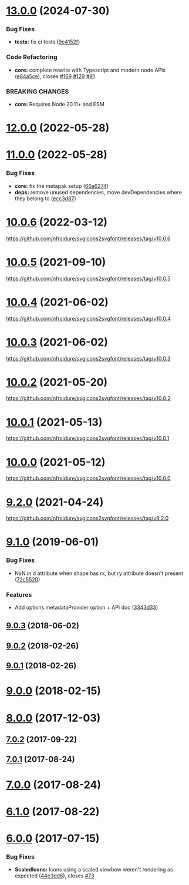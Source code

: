 # [13.0.0](https://github.com/nfroidure/svgicons2svgfont/compare/v12.0.0...v13.0.0) (2024-07-30)


### Bug Fixes

* **tests:** fix ci tests ([9c4152f](https://github.com/nfroidure/svgicons2svgfont/commit/9c4152f42c465db06841fd46ba02c55d4c2d6cdc))


### Code Refactoring

* **core:** complete rewrite with Typescript and modern node APIs ([e84a5ce](https://github.com/nfroidure/svgicons2svgfont/commit/e84a5ceca5c3b73662d986ffbfcadabbe8b766d8)), closes [#169](https://github.com/nfroidure/svgicons2svgfont/issues/169) [#129](https://github.com/nfroidure/svgicons2svgfont/issues/129) [#91](https://github.com/nfroidure/svgicons2svgfont/issues/91)


### BREAKING CHANGES

* **core:** Requires Node 20.11+ and ESM



# [12.0.0](https://github.com/nfroidure/svgicons2svgfont/compare/v11.0.0...v12.0.0) (2022-05-28)



# [11.0.0](https://github.com/nfroidure/svgicons2svgfont/compare/v10.0.6...v11.0.0) (2022-05-28)


### Bug Fixes

* **core:** fix the metapak setup ([66a6274](https://github.com/nfroidure/svgicons2svgfont/commit/66a6274d2917979298a96fc7597ceb68d1689b83))
* **deps:** remove unused dependencies, move devDependencies where they belong to ([ecc3d87](https://github.com/nfroidure/svgicons2svgfont/commit/ecc3d8736df9d7dbb4116475c8bc1b062bd70565))



<a name="10.0.6"></a>
# [10.0.6](https://github.com/nfroidure/svgicons2svgfont/compare/v10.0.5...v10.0.6) (2022-03-12)

https://github.com/nfroidure/svgicons2svgfont/releases/tag/v10.0.6

<a name="10.0.5"></a>
# [10.0.5](https://github.com/nfroidure/svgicons2svgfont/compare/v10.0.4...v10.0.5) (2021-09-10)

https://github.com/nfroidure/svgicons2svgfont/releases/tag/v10.0.5

<a name="10.0.4"></a>
# [10.0.4](https://github.com/nfroidure/svgicons2svgfont/compare/v10.0.4...v10.0.4) (2021-06-02)

https://github.com/nfroidure/svgicons2svgfont/releases/tag/v10.0.4

<a name="10.0.3"></a>
# [10.0.3](https://github.com/nfroidure/svgicons2svgfont/compare/v10.0.2...v10.0.3) (2021-06-02)

https://github.com/nfroidure/svgicons2svgfont/releases/tag/v10.0.3

<a name="10.0.2"></a>
# [10.0.2](https://github.com/nfroidure/svgicons2svgfont/compare/v10.0.1...v10.0.2) (2021-05-20)

https://github.com/nfroidure/svgicons2svgfont/releases/tag/v10.0.2

<a name="10.0.1"></a>
# [10.0.1](https://github.com/nfroidure/svgicons2svgfont/compare/v9.2.0...v10.0.1) (2021-05-13)

https://github.com/nfroidure/svgicons2svgfont/releases/tag/v10.0.1

<a name="10.0.0"></a>
# [10.0.0](https://github.com/nfroidure/svgicons2svgfont/compare/v9.2.0...v10.0.0) (2021-05-12)

https://github.com/nfroidure/svgicons2svgfont/releases/tag/v10.0.0

<a name="9.2.0"></a>
# [9.2.0](https://github.com/nfroidure/svgicons2svgfont/compare/v9.1.0...v9.2.0) (2021-04-24)

https://github.com/nfroidure/svgicons2svgfont/releases/tag/v9.2.0

<a name="9.1.0"></a>
# [9.1.0](https://github.com/nfroidure/svgicons2svgfont/compare/v9.0.3...v9.1.0) (2019-06-01)


### Bug Fixes

* NaN in d attribute when shape has rx, but ry attribute doesn't present ([72c5520](https://github.com/nfroidure/svgicons2svgfont/commit/72c5520))


### Features

* Add options.metadataProvider option + API doc ([3343d33](https://github.com/nfroidure/svgicons2svgfont/commit/3343d33))



<a name="9.0.3"></a>
## [9.0.3](https://github.com/nfroidure/svgicons2svgfont/compare/v9.0.2...v9.0.3) (2018-06-02)



<a name="9.0.2"></a>
## [9.0.2](https://github.com/nfroidure/svgicons2svgfont/compare/v9.0.1...v9.0.2) (2018-02-26)



<a name="9.0.1"></a>
## [9.0.1](https://github.com/nfroidure/svgicons2svgfont/compare/v9.0.0...v9.0.1) (2018-02-26)



<a name="9.0.0"></a>
# [9.0.0](https://github.com/nfroidure/svgicons2svgfont/compare/v8.0.0...v9.0.0) (2018-02-15)



<a name="8.0.0"></a>
# [8.0.0](https://github.com/nfroidure/svgicons2svgfont/compare/v7.0.0...v8.0.0) (2017-12-03)



<a name="7.0.2"></a>
## [7.0.2](https://github.com/nfroidure/svgicons2svgfont/compare/v7.0.0...v7.0.2) (2017-09-22)



<a name="7.0.1"></a>
## [7.0.1](https://github.com/nfroidure/svgicons2svgfont/compare/v7.0.0...v7.0.1) (2017-08-24)



<a name="7.0.0"></a>
# [7.0.0](https://github.com/nfroidure/svgicons2svgfont/compare/v6.0.0...v7.0.0) (2017-08-24)



<a name="6.1.0"></a>
# [6.1.0](https://github.com/nfroidure/svgicons2svgfont/compare/v6.0.0...v6.1.0) (2017-08-22)



<a name="6.0.0"></a>
# [6.0.0](https://github.com/nfroidure/svgicons2svgfont/compare/v5.0.2...v6.0.0) (2017-07-15)


### Bug Fixes

* **ScaledIcons:** Icons using a scaled viewbow weren't rendering as expected ([44e3dd6](https://github.com/nfroidure/svgicons2svgfont/commit/44e3dd6)), closes [#73](https://github.com/nfroidure/svgicons2svgfont/issues/73)



